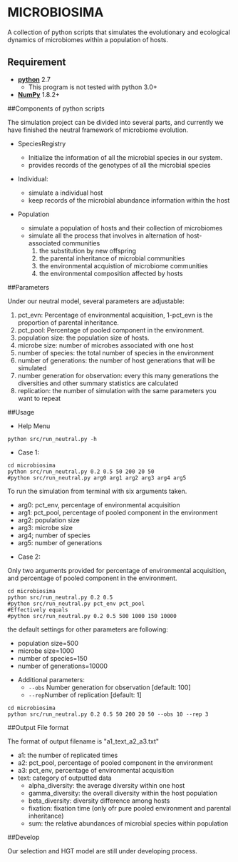 # MICROBIOSIMA

A collection of python scripts that simulates the evolutionary and ecological dynamics of microbiomes within a population of hosts.


## Requirement
* [**python**](https://www.python.org/) 2.7
  * This program is not tested with python 3.0+
* [**NumPy**](http://www.numpy.org/) 1.8.2+



##Components of python scripts

The simulation project can be divided into several parts, and currently we have
finished the neutral framework of microbiome evolution.

- SpeciesRegistry
  - Initialize the information of all the microbial species in our system.
  - provides records of the genotypes of all the microbial species


- Individual:
  - simulate a individual host
  - keep records of the microbial abundance information within the host


- Population
  - simulate a population of hosts and their collection of microbiomes
  - simulate all the process that involves in alternation of host-associated communities
    1. the substitution by new offspring
    2. the parental inheritance of microbial communities
    3. the environmental acquistion of microbiome communities
    4. the environmental composition affected by hosts


##Parameters

Under our neutral model, several parameters are adjustable:

  1. pct_evn: Percentage of environmental acquisition, 1-pct_evn is the proportion of parental inheritance.
  2. pct_pool: Percentage of pooled component in the environment.
  3. population size: the population size of hosts.
  4. microbe size: number of microbes associated with one host
  5. number of species: the total number of species in the environment
  6. number of generations: the number of host generations that will be simulated
  7. number generation for observation: every this many generations the diversities and other summary statistics are calculated
  8. replication: the number of simulation with the same parameters you want to repeat  

##Usage

* Help Menu
```
python src/run_neutral.py -h
```

* Case 1:
```
cd microbiosima
python src/run_neutral.py 0.2 0.5 50 200 20 50
#python src/run_neutral.py arg0 arg1 arg2 arg3 arg4 arg5
```
To run the simulation from terminal with six arguments taken.
  - arg0: pct_env, percentage of environmental acquisition
  - arg1: pct_pool, percentage of pooled component in the environment
  - arg2: population size
  - arg3: microbe size
  - arg4; number of species
  - arg5: number of generations


* Case 2:

Only two arguments provided for percentage of environmental acquisition, and percentage of pooled component in the environment.
```
cd microbiosima
python src/run_neutral.py 0.2 0.5
#python src/run_neutral.py pct_env pct_pool
#Effectively equals
#python src/run_neutral.py 0.2 0.5 500 1000 150 10000
```
the default settings for other parameters are following:
  - population size=500
  - microbe size=1000
  - number of species=150
  - number of generations=10000


* Additional parameters:
  - `--obs` Number generation for observation [default: 100]
  - `--rep`Number of replication [default: 1]
```
cd microbiosima
python src/run_neutral.py 0.2 0.5 50 200 20 50 --obs 10 --rep 3
```

##Output File format

The format of output filename is "a1_text_a2_a3.txt"
- a1: the number of replicated times
- a2: pct_pool, percentage of pooled component in the environment
- a3: pct_env, percentage of environmental acquisition
- text: category of outputted data
  - alpha_diversity: the average diversity within one host
  - gamma_diversity: the overall diversity within the host population
  - beta_diversity: diversity difference among hosts
  - fixation: fixation time (only ofr pure pooled environment and parental inheritance)
  - sum: the relative abundances of microbial species within population

##Develop

Our selection and HGT model are still under developing process.
